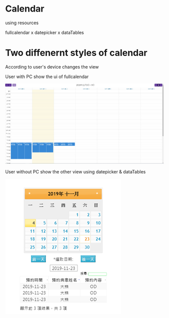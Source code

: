 # Calendar
using resources

fullcalendar x datepicker x dataTables

# Two diffenernt styles of calendar
According to user's device changes the view

User with PC
show the ui of fullcalendar

<img src="https://github.com/etinufo168/calendar/blob/master/images/cal_PC.PNG">

User without PC
show the other view
using datepicker & dataTables

<img src="https://github.com/etinufo168/calendar/blob/master/images/cal_phone.PNG">
